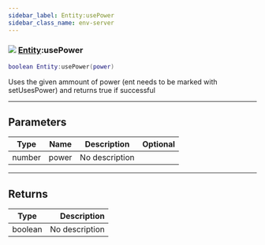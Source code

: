 ```yaml
---
sidebar_label: Entity:usePower
sidebar_class_name: env-server
---
```


### ![](/img/wiki/server.png) [Entity](../entity/README.md):usePower

```lua
boolean Entity:usePower(power)
```

Uses the given ammount of power (ent needs to be marked with setUsesPower) and returns true if successful<br/>

-----------------
## Parameters

| Type   | Name | Description | Optional |
| ------ | ---- | ----------- | -------: |
| number | power | No description |   |

-----------------
## Returns

| Type   | Description |
| ------ | ----------: |
| boolean | No description |
